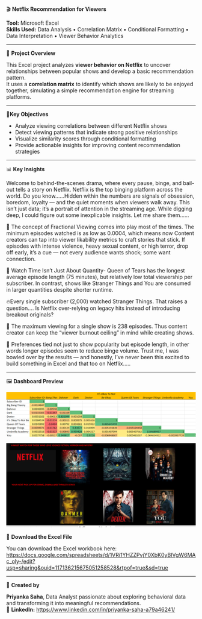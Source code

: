 🎬 **Netflix Recommendation for Viewers**

**Tool:** Microsoft Excel  
**Skills Used:** Data Analysis • Correlation Matrix • Conditional Formatting • Data Interpretation • Viewer Behavior Analytics  

---
📖 **Project Overview**

This Excel project analyzes **viewer behavior on Netflix** to uncover relationships between popular shows and develop a basic recommendation pattern.  
It uses a **correlation matrix** to identify which shows are likely to be enjoyed together, simulating a simple recommendation engine for streaming platforms.

---

 🎯**Key Objectives**
 
- Analyze viewing correlations between different Netflix shows  
- Detect viewing patterns that indicate strong positive relationships  
- Visualize similarity scores through conditional formatting  
- Provide actionable insights for improving content recommendation strategies  

---

 📊 **Key Insights**
 
Welcome to behind-the-scenes drama, where every pause, binge, and bail-out tells a story on Netflix.
Netflix is the top binging platform across the world. Do you know……Hidden within the numbers are signals of obsession, boredom, loyalty — and the quiet moments when viewers walk away. This isn’t just data; it’s a portrait of attention in the streaming age.
While digging deep, I could figure out some inexplicable insights. Let me share them……

🎯 The concept of Fractional Viewing comes into play most of the times. The minimum episodes watched is as low as 0.0004, which means now Content creators can tap into viewer likability metrics to craft stories that stick. If episodes with intense violence, heavy sexual content, or high terror, drop off early, it’s a cue — not every audience wants shock; some want connection.

🧠 Watch Time Isn’t Just About Quantity- Queen of Tears has the longest average episode length (75 minutes), but relatively low total viewership per subscriber. In contrast, shows like Stranger Things and You are consumed in larger quantities despite shorter runtime.

🔥Every single subscriber (2,000) watched Stranger Things. That raises a question…. Is Netflix over-relying on legacy hits instead of introducing breakout originals?

🚨 The maximum viewing for a single show is 238 episodes. Thus content creator can keep the “viewer burnout ceiling” in mind while creating shows.

📌 Preferences tied not just to show popularity but episode length, in other words longer episodes seem to reduce binge volume.
Trust me, I was bowled over by the results — and honestly, I’ve never been this excited to build something in Excel and that too on Netflix…..

--------

🖼️ **Dashboard Preview**


![Netflix](https://github.com/priyankasaha-bit/Netflix-Recommendation/blob/main/Netflix%20screenshot_2.png?raw=true)

![Netflix](https://github.com/priyankasaha-bit/Netflix-Recommendation/blob/main/Netflix%20Screenshot_1.png?raw=true)

📂 **Download the Excel File**

You can download the Excel workbook here:  
https://docs.google.com/spreadsheets/d/1VRi1YHZZPvjY0XbK0yBIVgW6MAc_oly-/edit?usp=sharing&ouid=117136215675051258528&rtpof=true&sd=true

---

💬 **Created by**

 **Priyanka Saha**, Data Analyst passionate about exploring behavioral data and transforming it into meaningful recommendations.  
📧 **LinkedIn:** https://www.linkedin.com/in/priyanka-saha-a79a46241/
